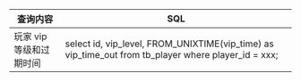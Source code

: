|查询内容|SQL|  
|------|---|
|玩家 vip 等级和过期时间|select id, vip_level, FROM_UNIXTIME(vip_time) as vip_time_out from tb_player where player_id = xxx;|
